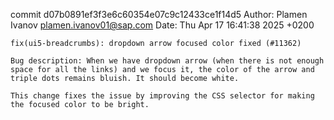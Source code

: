 commit d07b0891ef3f3e6c60354e07c9c12433ce1f14d5
Author: Plamen Ivanov <plamen.ivanov01@sap.com>
Date:   Thu Apr 17 16:41:38 2025 +0200

    fix(ui5-breadcrumbs): dropdown arrow focused color fixed (#11362)
    
    Bug description: When we have dropdown arrow (when there is not enough
    space for all the links) and we focus it, the color of the arrow and
    triple dots remains bluish. It should become white.
    
    This change fixes the issue by improving the CSS selector for making
    the focused color to be bright.
